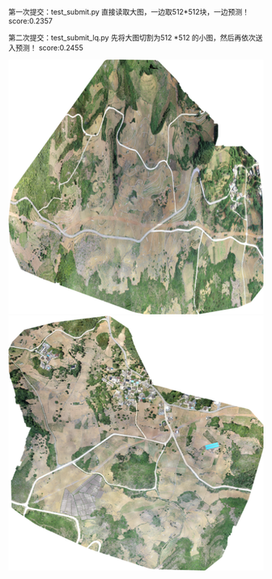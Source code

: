 第一次提交：test_submit.py
直接读取大图，一边取512*512块，一边预测！
score:0.2357

第二次提交：test_submit_lq.py
先将大图切割为512 *512 的小图，然后再依次送入预测！
score:0.2455


![mage](https://github.com/liuliu408/20190719/blob/master/utils/image_3_resize.png)
![image](https://github.com/liuliu408/20190719/blob/master/utils/image_4_resize.png)
